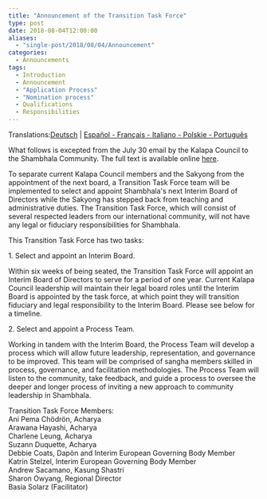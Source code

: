 ```yaml
---
title: "Announcement of the Transition Task Force"
type: post
date: 2018-08-04T12:00:00
aliases:
  - "single-post/2018/08/04/Announcement"
categories:
  - Announcements
tags:
  - Introduction
  - Announcement
  - "Application Process"
  - "Nomination process"
  - Qualifications
  - Responsibilities
---
```


Translations:[Deutsch](https://docs.wixstatic.com/ugd/48290d_9dd37580c2684dccb257ae522c4f2d8b.pdf) | [Español - ](https://docs.wixstatic.com/ugd/48290d_e63cf79a8b2f4a8784c90df06de1ffaf.pdf)[Français - ](https://docs.wixstatic.com/ugd/48290d_d860285adfcb40c9a3ed1cd419d9ad39.pdf)[Italiano - ](https://docs.wixstatic.com/ugd/48290d_63381830505c425c88d9510f7c0dc1f1.pdf)[Polskie - ](https://docs.wixstatic.com/ugd/48290d_8f7a2ef28d9c4ada946d063b352cfc25.pdf)[Português](https://docs.wixstatic.com/ugd/48290d_c4d853305b6d4d66894687a0f3581f13.pdf)

What follows is excepted from the July 30 email by the Kalapa Council to the Shambhala Community. The full text is available online [here](https://docs.wixstatic.com/ugd/48290d_bd251bda381645a2a7a6d8551f6fec65.pdf).

To separate current Kalapa Council members and the Sakyong from the appointment of the next board, a Transition Task Force team will be implemented to select and appoint Shambhala's next Interim Board of Directors while the Sakyong has stepped back from teaching and administrative duties. The Transition Task Force, which will consist of several respected leaders from our international community, will not have any legal or fiduciary responsibilities for Shambhala.

This Transition Task Force has two tasks:

1\. Select and appoint an Interim Board.

Within six weeks of being seated, the Transition Task Force will appoint an Interim Board of Directors to serve for a period of one year. Current Kalapa Council leadership will maintain their legal board roles until the Interim Board is appointed by the task force, at which point they will transition fiduciary and legal responsibility to the Interim Board. Please see below for a timeline.

2\. Select and appoint a Process Team.

Working in tandem with the Interim Board, the Process Team will develop a process which will allow future leadership, representation, and governance to be improved. This team will be comprised of sangha members skilled in process, governance, and facilitation methodologies. The Process Team will listen to the community, take feedback, and guide a process to oversee the deeper and longer process of inviting a new approach to community leadership in Shambhala.

Transition Task Force Members:\
Ani Pema Chödrön, Acharya\
Arawana Hayashi, Acharya\
Charlene Leung, Acharya\
Suzann Duquette, Acharya\
Debbie Coats, Dapön and Interim European Governing Body Member\
Katrin Stelzel, Interim European Governing Body Member\
Andrew Sacamano, Kasung Shastri\
Sharon Owyang, Regional Director\
Basia Solarz (Facilitator)

